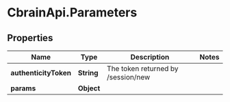 # CbrainApi.Parameters

## Properties
Name | Type | Description | Notes
------------ | ------------- | ------------- | -------------
**authenticityToken** | **String** | The token returned by /session/new | 
**params** | **Object** |  | 


